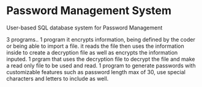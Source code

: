 # Password Management System 
 User-based SQL database system for Password Management

3 programs..
1 program it encrypts information, being defined by the coder or being able to import a file. it reads the file then uses the information inside to create a decryption file as well as encrypts the information inputed. 
1 prgram that uses the decryption file to decrypt the file and make a read only file to be used and read.
1 program to generate passwords with customizable features such as password length max of 30, use special characters and letters to include as well.

